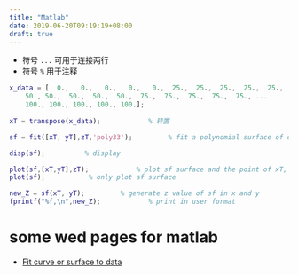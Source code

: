 ```yaml
---
title: "Matlab"
date: 2019-06-20T09:19:19+08:00
draft: true
---
```


- 符号 `...` 可用于连接两行
- 符号 `%` 用于注释

```matlab
x_data = [  0.,   0.,   0.,   0.,   0.,  25.,  25.,  25.,  25.,  25., ...
    50., 50.,  50.,  50.,  50.,  75.,  75.,  75.,  75.,  75., ...
    100., 100., 100., 100., 100.];
    
xT = transpose(x_data);            % 转置

sf = fit([xT, yT],zT,'poly33');         % fit a polynomial surface of degree 3 in x and degree 3 in y.

disp(sf);          % display

plot(sf,[xT,yT],zT);            % plot sf surface and the point of xT, yT, zT
plot(sf);           % only plot sf surface

new_Z = sf(xT, yT);         % generate z value of sf in x and y
fprintf("%f,\n",new_Z);            % print in user format
```

# some wed pages for matlab

- [Fit curve or surface to data](https://ww2.mathworks.cn/help/curvefit/fit.html)
